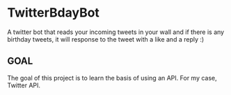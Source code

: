 # TwitterBdayBot
A twitter bot that reads your incoming tweets in your wall and if there is any birthday tweets, it will response to the tweet with a like and a reply :)

## GOAL
The goal of this project is to learn the basis of using an API. For my case, Twitter API. 
